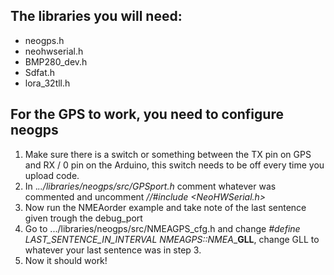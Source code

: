 ## The libraries you will need:

- neogps.h
- neohwserial.h
- BMP280_dev.h
- Sdfat.h
- lora_32tll.h

## For the GPS to work, you need to configure neogps

1.    Make sure there is a switch or something between the TX pin on GPS and RX / 0 pin on the Arduino, this switch needs to be off every time you upload code.
2.    In ._../libraries/neogps/src/GPSport.h_ comment whatever was commented and uncomment _//#include <NeoHWSerial.h>_
3.    Now run the NMEAorder example and take note of the last sentence given trough the debug_port
4.    Go to .../libraries/neogps/src/NMEAGPS_cfg.h and change _#define LAST_SENTENCE_IN_INTERVAL NMEAGPS::NMEA__**GLL**, change GLL to whatever your last sentence was in step 3.
5.    Now it should work!
